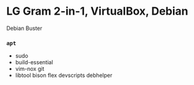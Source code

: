 LG Gram 2-in-1, VirtualBox, Debian
========
Debian Buster

### `apt`
- sudo
- build-essential
- vim-nox git
- libtool bison flex devscripts debhelper
